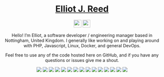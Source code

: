 <h1 align="center"><a href="https://www.elliotjreed.com?utm_source=github-profile" rel="noopener noreferrer">Elliot J. Reed</a></h1>

<p align="center">
  <a href="https://twitter.com/elliotjreed"><img src="https://img.shields.io/badge/twitter-%231DA1F2.svg?&style=for-the-badge&logo=twitter&logoColor=white" height=25></a>
  <a href="https://www.linkedin.com/in/elliotjreed"><img src="https://img.shields.io/badge/linkedin-%230077B5.svg?&style=for-the-badge&logo=linkedin&logoColor=white" height=25></a>
</p>
<p align="center">
Hello! I’m Elliot, a software developer / engineering manager based in Nottingham, United Kingdom. I generally like working on and playing around with PHP, Javascript, Linux, Docker, and general DevOps.
</p>
<p align="center">
Feel free to use any of the code hosted here on GitHub, and if you have any questions or issues give me a shout.
</p>

<p align="center">
  <img src="https://img.shields.io/badge/PHP%20-%23777BB4.svg?&style=for-the-badge&logo=PHP&logoColor=white" />
  <img src="https://img.shields.io/badge/Symfony%20-%23000.svg?&style=for-the-badge&logo=PHP&logoColor=white" />
  <img src="https://img.shields.io/badge/Javascript%20-%23323330.svg?&style=for-the-badge&logo=javascript&logoColor=%23F7DF1E"/>
  <img src="https://img.shields.io/badge/React%20-%2361DAFB.svg?&style=for-the-badge&logo=react&logoColor=%23000"/>
  <img src="https://img.shields.io/badge/HTML5%20-%23E34F26.svg?&style=for-the-badge&logo=html5&logoColor=white"/>
  <img src="https://img.shields.io/badge/CSS3%20-%231572B6.svg?&style=for-the-badge&logo=css3&logoColor=white"/>
  <img src="https://img.shields.io/badge/Python%20-%2314354C.svg?&style=for-the-badge&logo=python&logoColor=white"/>
  <img src="https://img.shields.io/badge/Git%20-%23F05033.svg?&style=for-the-badge&logo=git&logoColor=white"/>
  <img src="https://img.shields.io/badge/Docker%20-%232496ED.svg?&style=for-the-badge&logo=docker&logoColor=white"/>
  <img src="https://img.shields.io/badge/Ansible%20-%23EE0000.svg?&style=for-the-badge&logo=ansible&logoColor=white"/>
  <img src="https://img.shields.io/badge/Postgres%20-%23336791.svg?&style=for-the-badge&logo=postgresql&logoColor=white"/>
  <img src="https://img.shields.io/badge/MySQL%20-%234479A1.svg?&style=for-the-badge&logo=mysql&logoColor=white"/>
  <img src="https://img.shields.io/badge/SQLite%20-%23003B57.svg?&style=for-the-badge&logo=sqlite&logoColor=white"/>
  <img src="https://img.shields.io/badge/AWS%20-%23232F3E.svg?&style=for-the-badge&logo=amazon&logoColor=white"/>
  <img src="https://img.shields.io/badge/DigitalOcean%20-%230080FF.svg?&style=for-the-badge&logo=digitalocean&logoColor=white"/>
</p>
